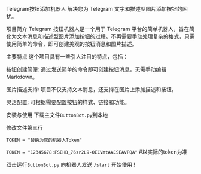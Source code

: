 Telegram按钮添加机器人
解决您为 Telegram 文字和描述型图片添加按钮的困扰。

项目简介
Telegram 按钮机器人是一个用于 Telegram 平台的简单机器人，旨在简化为文本消息和描述型图片添加按钮的过程。不再需要手动处理复杂的格式，只需使用简单的命令，即可创建美观的按钮消息和图片描述。

主要特点
这个项目具有一些引人注目的特点，包括：

按钮创建简便: 通过发送简单的命令即可创建按钮消息，无需手动编辑 Markdown。

图片描述支持: 项目不仅支持文本消息，还支持在图片上添加描述和按钮。

灵活配置: 可根据需要配置按钮的样式、链接和功能。

安装与使用
​下载主文件`ButtonBot.py`到本地

修改文件第三行

​`TOKEN = "替换为您的机器人Token" `

​`TOKEN = "12345678:FSEHB_76sr2L9-OECVmtAACSEAVFQA"`  #以实际的token为准
 
​双击运行`ButtonBot.py`
​向机器人发送 `/start` 开始使用 !
